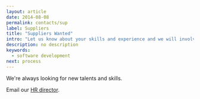 ```yaml
---
layout: article
date: 2014-08-08
permalink: contacts/sup
label: Suppliers
title: "Suppliers Wanted"
intro: "Let us know about your skills and experience and we will involve you into our projects"
description: no description
keywords:
  - software development
next: process
---
```


We're always looking for new talents and skills.


Email our [HR director](mailto:hr@technoparkcorp.com).
